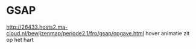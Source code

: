 # GSAP
http://26433.hosts2.ma-cloud.nl/bewijzenmap/periode2.1/fro/gsap/opgave.html
hover animatie zit op het hart
